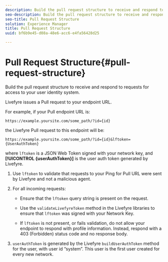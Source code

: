 ```yaml
---
description: Build the pull request structure to receive and respond to requests for access to your user identity system.
seo-description: Build the pull request structure to receive and respond to requests for access to your user identity system.
seo-title: Pull Request Structure
solution: Experience Manager
title: Pull Request Structure
uuid: bf6b9e45-d08a-48e6-acc6-e4fa56428d25

---
```


# Pull Request Structure{#pull-request-structure}

Build the pull request structure to receive and respond to requests for access to your user identity system.

Livefyre issues a Pull request to your endpoint URL.

For example, if your Pull endpoint URL is:

```
https://example.yoursite.com/some_path/?id={id}
```

the Livefyre Pull request to this endpoint will be:

```
https://example.yoursite.com/some_path/?id={id}&lftoken={UserAuthToken}
```

where `lftoken` is a JSON Web Token signed with your network key, and **[!UICONTROL {userAuthToken}]** is the user auth token generated by Livefyre.

1. Use `lftoken` to validate that requests to your Ping for Pull URL were sent by Livefyre and not a malicious agent.
1. For all incoming requests:

    * Ensure that the `lftoken` query string is present on the request.
    * Use the `validateLivefyreToken` method in the Livefyre libraries to ensure that `lftoken` was signed with your Network Key.
    
    * If `lftoken` is not present, or fails validation, do not allow your endpoint to respond with profile information. Instead, respond with a 403 (Forbidden) status code and no response body.

1. `userAuthToken` is generated by the Livefyre `buildUserAuthToken` method for the user, with user id “system”. This user is the first user created for every new network.
